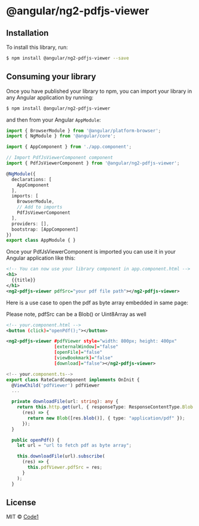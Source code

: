 # @angular/ng2-pdfjs-viewer

## Installation

To install this library, run:

```bash
$ npm install @angular/ng2-pdfjs-viewer --save
```

## Consuming your library

Once you have published your library to npm, you can import your library in any Angular application by running:

```bash
$ npm install @angular/ng2-pdfjs-viewer
```

and then from your Angular `AppModule`:

```typescript
import { BrowserModule } from '@angular/platform-browser';
import { NgModule } from '@angular/core';

import { AppComponent } from './app.component';

// Import PdfJsViewerComponent component
import { PdfJsViewerComponent } from '@angular/ng2-pdfjs-viewer';

@NgModule({
  declarations: [
    AppComponent
  ],
  imports: [
    BrowserModule,
    // Add to imports
    PdfJsViewerComponent
  ],
  providers: [],
  bootstrap: [AppComponent]
})
export class AppModule { }
```

Once your PdfJsViewerComponent is imported  you can use it in your Angular application like this:

```xml
<!-- You can now use your library component in app.component.html -->
<h1>
  {{title}}
</h1>
<ng2-pdfjs-viewer pdfSrc="your pdf file path"></ng2-pdfjs-viewer>
```

Here is a use case to open the pdf as byte array embedded in same page:

Please note, pdfSrc can be a Blob() or Uint8Array as well

```xml
<!-- your.component.html -->
<button (click)="openPdf();"></button>

<ng2-pdfjs-viewer #pdfViewer style="width: 800px; height: 400px"
                  [externalWindow]="false"
                  [openFile]="false"
                  [viewBookmark]="false"
                  [download]="false"></ng2-pdfjs-viewer>
```

```typescript
<!-- your.component.ts-->
export class RateCardComponent implements OnInit {
  @ViewChild('pdfViewer') pdfViewer
  ...

  private downloadFile(url: string): any {
    return this.http.get(url, { responseType: ResponseContentType.Blob }).map(
      (res) => {
        return new Blob([res.blob()], { type: "application/pdf" });
      });
  }

  public openPdf() {
    let url = "url to fetch pdf as byte array";

    this.downloadFile(url).subscribe(
      (res) => {
        this.pdfViewer.pdfSrc = res;
      }
    );
  }
```

## License

MIT © [Code1](mailto:codehippie1@gmail.com)
